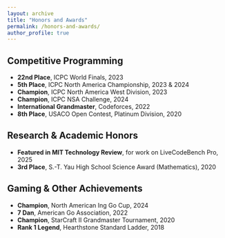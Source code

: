 ```yaml
---
layout: archive
title: "Honors and Awards"
permalink: /honors-and-awards/
author_profile: true
---
```


## Competitive Programming

* **22nd Place**, ICPC World Finals, 2023
* **5th Place**, ICPC North America Championship, 2023 & 2024
* **Champion**, ICPC North America West Division, 2023
* **Champion**, ICPC NSA Challenge, 2024
* **International Grandmaster**, Codeforces, 2022
* **8th Place**, USACO Open Contest, Platinum Division, 2020

## Research & Academic Honors

* **Featured in MIT Technology Review**, for work on LiveCodeBench Pro, 2025
* **3rd Place**, S.-T. Yau High School Science Award (Mathematics), 2020

## Gaming & Other Achievements

* **Champion**, North American Ing Go Cup, 2024
* **7 Dan**, American Go Association, 2022
* **Champion**, StarCraft II Grandmaster Tournament, 2020
* **Rank 1 Legend**, Hearthstone Standard Ladder, 2018